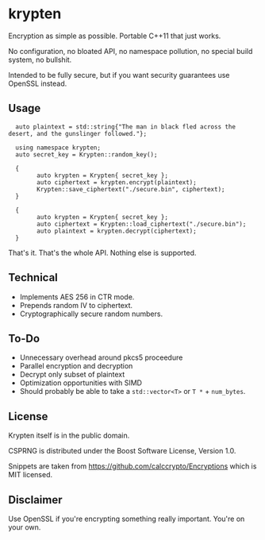 # krypten
Encryption as simple as possible. Portable C++11 that just works. 

No configuration, no bloated API, no namespace pollution, no special build system, no bullshit. 

Intended to be fully secure, but if you want security guarantees use OpenSSL instead.

## Usage

      auto plaintext = std::string{"The man in black fled across the desert, and the gunslinger followed."};

      using namespace krypten;
      auto secret_key = Krypten::random_key();
      
      {
            auto krypten = Krypten{ secret_key };
            auto ciphertext = krypten.encrypt(plaintext);
            Krypten::save_ciphertext("./secure.bin", ciphertext);
      }
      
      {
            auto krypten = Krypten{ secret_key };
            auto ciphertext = Krypten::load_ciphertext("./secure.bin");
            auto plaintext = krypten.decrypt(ciphertext);
      }
      
That's it. That's the whole API. Nothing else is supported. 

## Technical

* Implements AES 256 in CTR mode. 
* Prepends random IV to ciphertext. 
* Cryptographically secure random numbers. 

## To-Do

* Unnecessary overhead around pkcs5 proceedure
* Parallel encryption and decryption
* Decrypt only subset of plaintext
* Optimization opportunities with SIMD
* Should probably be able to take a `std::vector<T>` or `T *` + `num_bytes`.

## License

Krypten itself is in the public domain. 

CSPRNG is distributed under the Boost Software License, Version 1.0.

Snippets are taken from https://github.com/calccrypto/Encryptions which is MIT licensed. 

## Disclaimer

Use OpenSSL if you're encrypting something really important. You're on your own.
